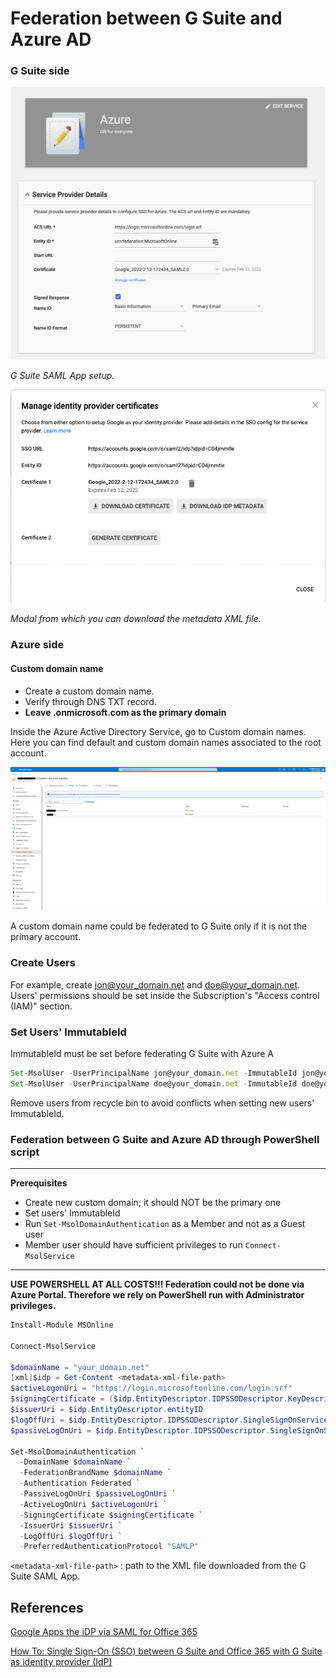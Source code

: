 # Federation between G Suite and Azure AD

### G Suite side

![](../images/FEDERATION_AZURE_1.png)

*G Suite SAML App setup.*

![](../images/FEDERATION_AZURE_2.png)

*Modal from which you can download the metadata XML file.*

### Azure side

#### Custom domain name

- Create a custom domain name.
- Verify through DNS TXT record.
- **Leave .onmicrosoft.com as the primary domain**

Inside the Azure Active Directory Service, go to Custom domain names. Here you can find default and custom domain names associated to the root account.

![](../images/FEDERATION_AZURE_3.png)

A custom domain name could be federated to G Suite only if it is not the primary account.

### Create <YOUR DOMAIN> Users

For example, create jon@your_domain.net and doe@your_domain.net. Users' permissions should be set inside the Subscription's "Access control (IAM)" section.

### Set Users' ImmutableId

ImmutableId must be set before federating G Suite with Azure A

```jsx
Set-MsolUser -UserPrincipalName jon@your_domain.net -ImmutableId jon@your_domain.net
Set-MsolUser -UserPrincipalName doe@your_domain.net -ImmutableId doe@your_domain.net
```

Remove users from recycle bin to avoid conflicts when setting new users' ImmutableId.

### Federation between G Suite and Azure AD through PowerShell script

---

**Prerequisites**

- Create new custom domain; it should NOT be the primary one
- Set users' ImmutableId
- Run `Set-MsolDomainAuthentication` as a Member and not as a Guest user
- Member user should have sufficient privileges to run `Connect-MsolService`

---

**USE POWERSHELL AT ALL COSTS!!!
Federation could not be done via Azure Portal. Therefore we rely on PowerShell run with Administrator privileges.**

```powershell
Install-Module MSOnline

Connect-MsolService

$domainName = "your_domain.net"
[xml]$idp = Get-Content <metadata-xml-file-path>
$activeLogonUri = "https://login.microsoftonline.com/login.srf"
$signingCertificate = ($idp.EntityDescriptor.IDPSSODescriptor.KeyDescriptor.KeyInfo.X509Data.X509Certificate | Out-String).Trim()
$issuerUri = $idp.EntityDescriptor.entityID
$logOffUri = $idp.EntityDescriptor.IDPSSODescriptor.SingleSignOnService.Location[0]
$passiveLogOnUri = $idp.EntityDescriptor.IDPSSODescriptor.SingleSignOnService.Location[0]

Set-MsolDomainAuthentication `
  -DomainName $domainName `
  -FederationBrandName $domainName `
  -Authentication Federated `
  -PassiveLogOnUri $passiveLogOnUri `
  -ActiveLogOnUri $activeLogonUri `
  -SigningCertificate $signingCertificate `
  -IssuerUri $issuerUri `
  -LogOffUri $logOffUri `
  -PreferredAuthenticationProtocol "SAMLP"
```

`<metadata-xml-file-path>` : path to the XML file downloaded from the G Suite SAML App.

## References

[Google Apps the iDP via SAML for Office 365](https://stackoverflow.com/questions/52945970/google-apps-the-idp-via-saml-for-office-365)

[How To: Single Sign-On (SSO) between G Suite and Office 365 with G Suite as identity provider (IdP)](https://medium.com/@james.winegar/how-to-single-sign-on-sso-between-g-suite-and-office-365-with-g-suite-as-identity-provider-idp-5bf5031835a0)
